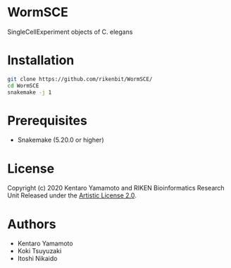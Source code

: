 # WormSCE
SingleCellExperiment objects of C. elegans

Installation
======
```bash
git clone https://github.com/rikenbit/WormSCE/
cd WormSCE
snakemake -j 1
```

# Prerequisites
- Snakemake (5.20.0 or higher)

# License
Copyright (c) 2020 Kentaro Yamamoto and RIKEN Bioinformatics Research Unit Released under the [Artistic License 2.0](http://www.perlfoundation.org/artistic_license_2_0).

# Authors
- Kentaro Yamamoto
- Koki Tsuyuzaki
- Itoshi Nikaido